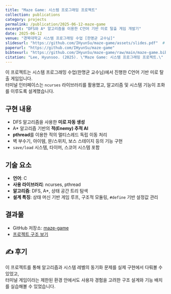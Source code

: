 ```yaml
---
title: "Maze Game: 시스템 프로그래밍 프로젝트"
collection: publications
category: projects
permalink: /publication/2025-06-12-maze-game
excerpt: "DFS와 A* 알고리즘을 이용한 C언어 기반 미로 탈출 게임 개발기"
date: 2025-06-12
venue: "경북대학교 시스템 프로그래밍 수업 [한명균 교수님]"
slidesurl: "https://github.com/IHyunSu/maze-game/assets/slides.pdf"  # 있으면 사용, 없으면 빈 문자열
paperurl: "https://github.com/IHyunSu/maze-game"
bibtexurl: "https://github.com/IHyunSu/maze-game/raw/main/maze-game.bib"  # BibTeX 파일이 있다면 해당 경로
citation: "Lee, Hyunsoo. (2025). \"Maze Game: 시스템 프로그래밍 프로젝트.\" 경북대학교 시스템 프로그래밍 수업."
---
```


이 프로젝트는 시스템 프로그래밍 수업(한명균 교수님)에서 진행한 C언어 기반 미로 탈출 게임입니다.  
터미널 인터페이스는 `ncurses` 라이브러리를 활용했고, 알고리즘 및 시스템 기능이 조화를 이루도록 설계했습니다.

## 구현 내용

- DFS 알고리즘을 사용한 **미로 자동 생성**
- A\* 알고리즘 기반의 **적(Enemy) 추적 AI**
- **pthread**를 이용한 적의 멀티스레드 독립 이동 처리
- 벽 부수기, 아이템, 문/스위치, 보스 스테이지 등의 기능 구현
- `save/load` 시스템, 타이머, 스코어 시스템 포함

## 기술 요소

- **언어**: C
- **사용 라이브러리**: ncurses, pthread
- **알고리즘**: DFS, A*, 상태 공간 트리 탐색
- **설계 특징**: 상태 머신 기반 게임 루프, 구조적 모듈링, `#define` 기반 설정값 관리

## 결과물

- GitHub 저장소: [maze-game](https://github.com/IHyunSu/maze-game)
- [프로젝트 구조 보기](https://github.com/IHyunSu/maze-game/tree/main/src)

## ✍️ 후기

이 프로젝트를 통해 알고리즘과 시스템 레벨의 동기화 문제를 실제 구현에서 다뤄볼 수 있었고,  
터미널 게임이라는 제한된 환경 안에서도 사용자 경험을 고려한 구조 설계와 기능 배치를 실습해볼 수 있었습니다.
